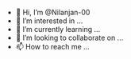 - 👋 Hi, I’m @Nilanjan-00
- 👀 I’m interested in ...
- 🌱 I’m currently learning ...
- 💞️ I’m looking to collaborate on ...
- 📫 How to reach me ...

<!---
Nilanjan-00/Nilanjan-00 is a ✨ special ✨ repository because its `README.md` (this file) appears on your GitHub profile.
You can click the Preview link to take a look at your changes.

#include<iostream>   //library file used
#include<fstream>    //to get different outputs
#include<cctype>     //to use many functions
#include<iomanip>    //manipulate outcomes
#include<ctime>      //use system time in the console
#include<string>     //declare string
#include<cstdlib>


using namespace std;


class account            //declaring class and its content as public and private as access specifiers.
{
	int acno;

	char name[50];

	int deposit;
	char type;
public:
	void create_account();
	void show_account() const;
	void modify();
	void dep(int);
	void draw(int);
	void report() const;
	int retacno() const;
	int retdeposit() const;
	char rettype() const;

};

void account::create_account()     //create account statements
{
    cout << "Your Account Number is  = ";

	cin>>acno ;

	cout<<"\n\nEnter The Name of The account Holder : ";     //cout statement for name

	cin.ignore();

	cin.getline(name,50);                                    //can use unformatted string

	cout<<"\nEnter Type of The account (C/S) : ";            //cout for type

	cin>>type;

	type=toupper(type);                                      //type feature

	cout<<"\nEnter The Initial amount (Deposit To our Attendant) : ";    //initial amount

	cin>>deposit;



	cout<<"\nWith BMS now have a single account for GENERAL as well DEMAT Account:))\n";

	cout<<"\nMAY THE TRADING GODS BE WITH YOU!";

	cout<<"\n\n\nAccount Created..";                                                   //account generated
}

void account::show_account() const                                         //show account using scope declaration
{

	cout<<"\nAccount No. : "<<acno;                                   //declaring acno values get by  to acno

	cout<<"\nAccount Holder Name : ";

	cout<<name;

	cout<<"\nType of Account : "<<type;                    //declaring type to type

	cout<<"\nBalance amount : "<<deposit;                 //declaring balance to balance
}


void account::modify()                                // statements of cin,cout for modify account like acno,accholdername,type,balance
{
	cout<<"\nAccount No. : "<<acno;

	cout<<"\nModify Account Holder Name : ";

	cin.ignore();

	cin.getline(name,50);

	cout<<"\nModify Type of Account : ";

	cin>>type;

	type=toupper(type);

	cout<<"\nModify Balance amount : ";

	cin>>deposit;
}


void account::dep(int x)
{

	deposit+=x;

}

void account::draw(int x)     //withdraw
{

	deposit-=x;

}

void account::report() const                     //report
{

	cout<<acno<<setw(10)<<" "<<name<<setw(10)<<" "<<type<<setw(6)<<deposit<<endl;      //manipulator used setw

}

//Using scope resolution to define function outside the class
int account::retacno() const           //acno
{

	return acno;

}

int account::retdeposit() const         //deposit
{

	return deposit;

}

char account::rettype() const         //type
{

	return type;

}







void write_account();                    //declaring write_account for making new account

void display_sp(int);                    //declaring display_sp for balance enquiry

void modify_account(int);                //declaring modify_account for modifying account

void delete_account(int);                //declaring delete_account for deleting account

void deposit_withdraw(int, int);         //declaring deposit_withdraw for depositing and withdrawing

void markets();

void loan();

void intro();                            //declaring intro for introduction screen

void ipo();








int main()
{
	char ch;              //declaring things in the menu
	int num;
	intro();
	do
	{
		cout<<"\n\n\n\tMAIN MENU";              //the following things are the things present in the main menu

		cout<<"\n\n\t01. NEW ACCOUNT";

		cout<<"\n\n\t02. DEPOSIT AMOUNT";

		cout<<"\n\n\t03. WITHDRAW AMOUNT";

		cout<<"\n\n\t04. BALANCE ENQUIRY";

		cout<<"\n\n\t05. CLOSE AN ACCOUNT";

		cout<<"\n\n\t06. MODIFY AN ACCOUNT";

		cout<<"\n\n\t07. MARKETS";

		cout<<"\n\n\t08. LOAN Enquiry ";

		cout<<"\n\n\t09. IPO";



		cout<<"\n\n\t10. Exit ";

		cout<<"\n\n\tSelect Your Option (1-8) ";

		cin>>ch;

		switch(ch)                                   //using switch case for using a single operation at a time
		{
		case '1':
			write_account();
			break;
		case '2':
			cout<<"\n\n\tEnter The account No. : "; cin>>num;
			deposit_withdraw(num, 1);
			break;
		case '3':
			cout<<"\n\n\tEnter The account No. : "; cin>>num;       //function overloaded
			deposit_withdraw(num, 2);
			break;
		case '4':
			cout<<"\n\n\tEnter The account No. : "; cin>>num;
			display_sp(num);
			break;
        case '5':
			cout<<"\n\n\tEnter The account No. : "; cin>>num;
			delete_account(num);
			break;
		 case '6':
			cout<<"\n\n\tEnter The account No. : "; cin>>num;
			modify_account(num);
			break;
         case'7':
            markets();
            break;
         case'8':
             loan();
             break;
         case'9':
            ipo();
            break;
		 case '10':
			cout<<"\n\n\tThanks for using bank managemnt system";
			break;
		 default :cout<<"\a";
		}

		cin.ignore();                                //select one and ignore others

		cin.get();                                   //use the one selected
	}while(ch!='10');                                 // exit the program when selected 7
	return 0;
}



void write_account()                                 //to open new account
{
    time_t tt;


    struct tm * ti;

    time (&tt);

    ti = localtime(&tt);

    cout << "                                                                                             "
         << asctime(ti);



	account ac;

	ofstream outFile;

	outFile.open("account.dat",ios::binary|ios::app);          //ios::app to perform at the end of the file

	ac.create_account();

	outFile.write(reinterpret_cast<char *> (&ac), sizeof(account));

	outFile.close();
}


void display_sp(int n)
{
    time_t tt;


    struct tm * ti;

    time (&tt);

    ti = localtime(&tt);

    cout << "                                                                                             "
         << asctime(ti);




	account ac;

	bool flag=false;

	ifstream inFile;
	inFile.open("account.dat",ios::binary);                  //ios::app to perform at the end of the file

	if(!inFile)

	{
		cout<<"File could not be open !! Press any Key...";
		return;
	}
	cout<<"\nBALANCE DETAILS\n";

    	while(inFile.read(reinterpret_cast<char *> (&ac), sizeof(account)))
	{
		if(ac.retacno()==n)
		{
			ac.show_account();
			flag=true;
		}
	}

	inFile.close();
	if(flag==false)
		cout<<"\n\nAccount number does not exist";
}

void modify_account(int n)
{
    time_t tt;


    struct tm * ti;

    time (&tt);

    ti = localtime(&tt);

    cout << "                                                                                             "
         << asctime(ti);




	bool found=false;

	account ac;


	fstream File;

	File.open("account.dat",ios::binary|ios::in|ios::out);

	if(!File)
	{
		cout<<"File could not be open !! Press any Key...";
		return;
	}
	while(!File.eof() && found==false)
	{
		File.read(reinterpret_cast<char *> (&ac), sizeof(account));

		if(ac.retacno()==n)
		{

			ac.show_account();

			cout<<"\n\nEnter The New Details of account"<<endl;

			ac.modify();

			int pos=(-1)*static_cast<int>(sizeof(account));

			File.seekp(pos,ios::cur);

			File.write(reinterpret_cast<char *> (&ac), sizeof(account));

			cout<<"\n\n\t Submit your documents to your nearest branch by ";

			found=true;

		  }
	}
	File.close();
	if(found==false)
		cout<<"\n\n Record Not Found ";
}



void delete_account(int n)
{
    time_t tt;


    struct tm * ti;

    time (&tt);

    ti = localtime(&tt);

    cout << "                                                                                             "
         << asctime(ti);



	account ac;

	ifstream inFile;

	ofstream outFile;

	inFile.open("account.dat",ios::binary);

	if(!inFile)

	{

		cout<<"File could not be open !! Press any Key...";

		return;
	}

	outFile.open("Temp.dat",ios::binary);

	inFile.seekg(0,ios::beg);
	while(inFile.read(reinterpret_cast<char *> (&ac), sizeof(account)))
	{
		if(ac.retacno()!=n)
		{
			outFile.write(reinterpret_cast<char *> (&ac), sizeof(account));
		}
	}

	inFile.close();

	outFile.close();

	remove("account.dat");

	rename("Temp.dat","account.dat");

	cout<<"\n\n\t Submit CHEQUE BOOK and all other documents with identity proof";
}




void deposit_withdraw(int n, int option)
{

    time_t tt;


    struct tm * ti;

    time (&tt);

    ti = localtime(&tt);

    cout << "                                                                                             "
         << asctime(ti);




	int amt;

	bool found=false;

	account ac;

	fstream File;

	File.open("account.dat", ios::binary|ios::in|ios::out);

	if(!File)
	{
		cout<<"File could not be open !! Press any Key...";
		return;
	}
	while(!File.eof() && found==false)
	{

		File.read(reinterpret_cast<char *> (&ac), sizeof(account));

		if(ac.retacno()==n)
		{
			ac.show_account();
			if(option==1)
			{

				cout<<"\n\n\tTO DEPOSIT AMOUNT ";

				cout<<"\n\nEnter The amount to be deposited";

				cin>>amt;

				ac.dep(amt);
			}

			if(option==2)

			{

				cout<<"\n\n\tTO WITHDRAW AMOUNT ";

				cout<<"\n\nEnter The amount to be withdraw";

				cin>>amt;

				int bal=ac.retdeposit()-amt;


				if((bal<500 && ac.rettype()=='S') || (bal<1000 && ac.rettype()=='C'))

					cout<<"Insufficience balance";

				else
					ac.draw(amt);
			}

			int pos=(-1)*static_cast<int>(sizeof(ac));

			File.seekp(pos,ios::cur);

			File.write(reinterpret_cast<char *> (&ac), sizeof(account));

			cout<<"\n\n\t Record Updated";

			found=true;
	       }
         }

	File.close();

	if(found==false)
		cout<<"\n\n Record Not Found ";
}

void markets()
{

    int quantity;

    float upperrange;

    float lowerrange;


    string exchange;

    string name;

    float execprice;

    int jack;

    float chintz;

    int demat;


     time_t tt;


    struct tm * ti;

    time (&tt);

    ti = localtime(&tt);

    cout << "                                                                                             "
         << asctime(ti);




    cout<<"Enter Your Demat account number ";

    cin>>demat;



    cout<<"Enter exchange name \n";




    cin>>exchange;

    cout<<"Enter name of the company \n";

    cin>>name;

    cout<<"Kindly provide the range of +5 or -5\n";

    cout<<"Enter upper range \n";

    cin>>upperrange;

    cout<<"Enter lower range \n";

    cin>>lowerrange;

    cout<<"Quantity of Shares \n";

    cin>>jack;





    execprice=upperrange+lowerrange;



    execprice=execprice/2;


    cout<<"################################# \n";

    cout<<" \n Order Summary \n";

    cout<<" \n Name of exchange:  "<<exchange;

    cout<<" \n Name: "<<name;

    cout<<" \n order execution price:"<<execprice;



    chintz=jack*execprice;


    cout<<" \nTotal Investment  "<<chintz;


    cout<<" \n################################# \n";

}

void ipo()
{
         time_t tt;


    struct tm * ti;

    time (&tt);

    ti = localtime(&tt);

    cout << "                                                                                             "
         << asctime(ti);


    int price;
    int qty;
    string name;
    int total;

    cout<<"\n Enter IPO company: \n";
    cin>>name;
    cout<<"Enter ISSUE price(LOT SIZE = 40): \n";
    cin>>price;
    cout<<"Enter Quantity : \n ";
    cin>>qty;

    total = price*qty;

    cout<<"\n####################################################\n";
    cout<<"\n Order Summary \n";
    cout<<"\n Issue Name : "<<name;
    cout<<"\n Issue price : "<<price;
    cout<<"\n Quantity : "<<qty;
    cout<<"\n Bill Amount : "<<total;
    cout<<"\n####################################################\n";


}

void loan()
{

     time_t tt;


    struct tm * ti;

    time (&tt);

    ti = localtime(&tt);

    cout << "                                                                                             "
         << asctime(ti);



    float time;

    float rate;

    float principal;

    float emi;



    cout<<"Enter Principal Amount : \n ";

    cin>>principal;


    cout<<"Enter rate of Interest: \n ";

    cin>>rate;



    cout<<"Enter number of months : \n ";

    cin>>time;

    emi=rate/time*principal;

    cout<<"Your Monthly EMI is "<<emi;

}


void intro()
{
     time_t tt;


    struct tm * ti;

    time (&tt);

    ti = localtime(&tt);

    cout << "                                                                                             "
         << asctime(ti);



	cout<<"\n\n\n\t WORLD BANK ";

	cout<<"\n\n\t WELCOMES YOU TO THE MOST ADVANCE ";


	cout<<"\n\n\t BANK MANAGEMENT SOFTWARE";

	cout<<"\n\n\n\n DEVELOPED BY ";

	cout<<"\n\n\n                -CHINTZ RUPAREL";




	cin.get();




}

